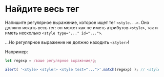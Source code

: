 # Найдите весь тег

Напишите регулярное выражение, которое ищет тег `<style...>`. Оно должно искать весь тег: он может как не иметь атрибутов  `<style>`, так и иметь несколько `<style type="..." id="...">`.

...Но регулярное выражение не должно находить `<styler>`!

Например:

```js
let regexp = /ваше регулярное выражение/g;

alert( '<style> <styler> <style test="...">'.match(regexp) ); // <style>, <style test="...">
```
